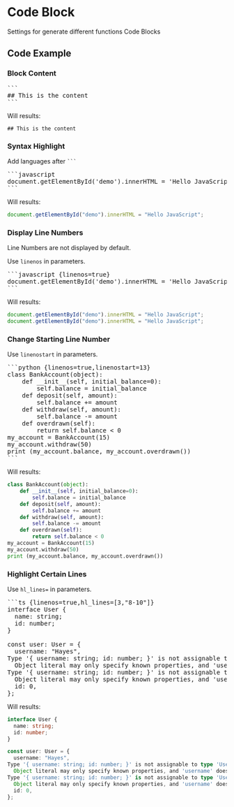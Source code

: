# Code Block

Settings for generate different functions Code Blocks

## Code Example

### Block Content

<pre>
```
## This is the content
```
</pre>

Will results:

```
## This is the content
```

### Syntax Highlight

Add languages after ` ``` `

<pre>
```javascript
document.getElementById('demo').innerHTML = 'Hello JavaScript';
```
</pre>

Will results:

```javascript
document.getElementById("demo").innerHTML = "Hello JavaScript";
```

### Display Line Numbers

Line Numbers are not displayed by default.

Use `linenos` in parameters.

<pre>
```javascript {linenos=true}
document.getElementById('demo').innerHTML = 'Hello JavaScript';
```
</pre>

Will results:

```javascript {linenos=true}"
document.getElementById("demo").innerHTML = "Hello JavaScript";
document.getElementById("demo").innerHTML = "Hello JavaScript";
```

### Change Starting Line Number

Use `linenostart` in parameters.

<pre>
```python {linenos=true,linenostart=13}
class BankAccount(object):
    def __init__(self, initial_balance=0):
        self.balance = initial_balance
    def deposit(self, amount):
        self.balance += amount
    def withdraw(self, amount):
        self.balance -= amount
    def overdrawn(self):
        return self.balance < 0
my_account = BankAccount(15)
my_account.withdraw(50)
print (my_account.balance, my_account.overdrawn())
```
</pre>

Will results:

```python {linenos=true,linenostart=13}
class BankAccount(object):
    def __init__(self, initial_balance=0):
        self.balance = initial_balance
    def deposit(self, amount):
        self.balance += amount
    def withdraw(self, amount):
        self.balance -= amount
    def overdrawn(self):
        return self.balance < 0
my_account = BankAccount(15)
my_account.withdraw(50)
print (my_account.balance, my_account.overdrawn())
```

### Highlight Certain Lines

Use `hl_lines=` in parameters.

<pre>
```ts {linenos=true,hl_lines=[3,"8-10"]}
interface User {
  name: string;
  id: number;
}

const user: User = {
  username: "Hayes",
Type '{ username: string; id: number; }' is not assignable to type 'User'.
  Object literal may only specify known properties, and 'username' does not exist in type 'User'.
Type '{ username: string; id: number; }' is not assignable to type 'User'.
  Object literal may only specify known properties, and 'username' does not exist in type 'User'.
  id: 0,
};
</pre>

Will results:

```ts {linenos=true,hl_lines=[3,"8-10"]}
interface User {
  name: string;
  id: number;
}

const user: User = {
  username: "Hayes",
Type '{ username: string; id: number; }' is not assignable to type 'User'.
  Object literal may only specify known properties, and 'username' does not exist in type 'User'.
Type '{ username: string; id: number; }' is not assignable to type 'User'.
  Object literal may only specify known properties, and 'username' does not exist in type 'User'.
  id: 0,
};
```
